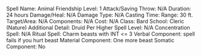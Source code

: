 
Spell Name: Animal Friendship
Level: 1
Attack/Saving Throw: N/A
Duration: 24 hours
Damage/Heal: N/A
Damage Type: N/A
Casting Time: 
Range: 30 ft.
Target/Area: N/A
Components: N/A
Cost: N/A
Class: Bard
School:  Cleric (Nature)
Additional Detail:  Druid
Per Higher Spell Level: N/A
Concentration Spell: N/A
Ritual Spell: Charm beasts with INT <= 3
Verbal Component:  spell fails if you hurt beast
Material Component: One more beast
Somatic Component: No
